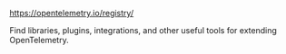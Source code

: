 https://opentelemetry.io/registry/

Find libraries, plugins, integrations, and other useful tools for extending OpenTelemetry.

